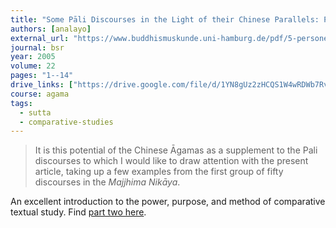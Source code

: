 ```yaml
---
title: "Some Pāli Discourses in the Light of their Chinese Parallels: Part 1"
authors: [analayo]
external_url: "https://www.buddhismuskunde.uni-hamburg.de/pdf/5-personen/analayo/some-pali-dis1.pdf"
journal: bsr
year: 2005
volume: 22
pages: "1--14"
drive_links: ["https://drive.google.com/file/d/1YN8gUz2zHCQS1W4wRDWb7RvebtrQOfyt/view?usp=drivesdk"]
course: agama
tags:
  - sutta
  - comparative-studies
---
```


>  It is this potential of the Chinese Āgamas as a supplement to the Pali discourses to which I would like to draw attention with the present article, taking up a few examples from the first group of fifty discourses in the *Majjhima Nikāya*.


An excellent introduction to the power, purpose, and method of comparative textual study. Find [part two here](/content/articles/some-pali-discourses-2_analayo).
